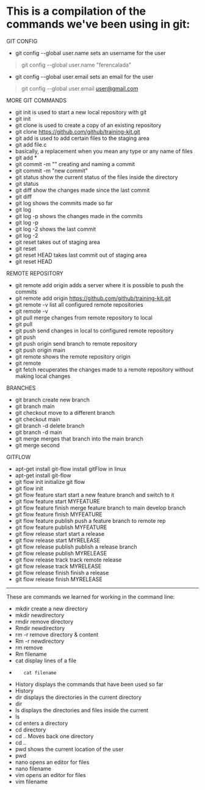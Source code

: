 
# This is a compilation of the commands we've been using in git:

GIT CONFIG 
- git config --global user.name             sets an username for the user 
>	git config --global user.name "ferencalada"
- git config --global user.email            sets an email for the user
>	git config --global user.email user@gmail.com

MORE GIT COMMANDS
- git init                              is used to start a new local repository with git
-	git init
- git clone <link to repository>        is used to create a copy of an existing repository
-	git clone https://github.com/github/training-kit.git
- git add <file name.file type>         is used to add certain files to the staging area
-	git add file.c
- <asterisk>                            basically, a replacement when you mean any type or any name of files
-	git add *
- git commit -m "<commit name>"         creating and naming a commit
-	git commit -m "new commit"
- git status                            show the current status of the files inside the directory
-	git status
- git diff                              show the changes made since the last commit
-	git diff
- git log                               shows the commits made so far
-	git log
- git log -p                            shows the changes made in the commits
-	git log -p
- git log -2                            shows the last commit
-	git log -2
- git reset                             takes out of staging area
-	git reset
- git reset HEAD                        takes last commit out of staging area
-	git reset HEAD

REMOTE REPOSITORY
- git remote add origin <link to remote repository>       adds a server where it is possible to push the commits
-	git remote add origin https://github.com/github/training-kit.git
- git remote -v                                           list all configured remote repositories
-	git remote -v
- git pull                                                merge changes from remote repository to local
-	git pull
- git push                                                send changes in local to configured remote repository
-	git push
- git push origin <branch name>                           send branch to remote repository
-	git push origin main
- git remote                                              shows the remote repository origin
-	git remote
- git fetch                                               recuperates the changes made to a remote repository without making local changes

BRANCHES
- git branch <branch name>                        create new branch
-	git branch main
- git checkout <branch name>                      move to a different branch
-	git checkout main
- git branch -d <branch name>                     delete branch
-	git branch -d main 
- git merge <branch name>                         merges that branch into the main branch
-	git merge second

GITFLOW
- apt-get install git-flow                         install gitFlow in linux
-	apt-get install git-flow
- git flow init                                    initialize git flow
-	git flow init
- git flow feature start                           start a new feature branch and switch to it
-	git flow feature start MYFEATURE
- git flow feature finish                          merge feature branch to main develop branch
-	git flow feature finish MYFEATURE
- git flow feature publish                         push a feature branch to remote rep
-	git flow feature publish MYFEATURE
- git flow release start                           start a release
-	git flow release start MYRELEASE
- git flow release publish                         publish a release branch
-	git flow release publish MYRELEASE
- git flow release track                           track remote release
-	git flow release track MYRELEASE
- git flow release finish                          finish a release
-	git flow release finish MYRELEASE

----------------------------------------------------------------------------------------------------------
These are commands we learned for working in the command line:
- mkdir                                          create a new directory 
-	mkdir newdirectory                                    
- rmdir                                          remove directory
-	Rmdir newdirectory
- rm -r                                          remove directory & content
-	Rm -r newdirectory
- rm                                             remove
-	Rm filename
- cat                                            display lines of a file
-        cat filename
- History                                        displays the commands that have been used so far
-	History
- dir                                            displays the directories in the current directory
-	dir
- ls                                             displays the directories and files inside the current
-	ls
- cd                                             enters a directory
-	cd directory
- cd ..                                          Moves back one directory
-	cd ..
- pwd                                            shows the current location of the user
-	pwd
- nano                                           opens an editor for files
-	nano filename
- vim                                            opens an editor for files
-	vim filename

